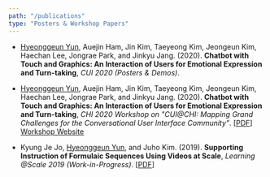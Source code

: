 ```yaml
---
path: "/publications"
type: "Posters & Workshop Papers"
---
```


- <u>Hyeonggeun Yun</u>, Auejin Ham, Jin Kim, Taeyeong Kim, Jeongeun Kim, Haechan Lee, Jongrae Park, and Jinkyu Jang. (2020). **Chatbot with Touch and Graphics: An Interaction of Users for Emotional Expression and Turn-taking**, *CUI 2020 (Posters & Demos)*.

- <u>Hyeonggeun Yun</u>, Auejin Ham, Jin Kim, Taeyeong Kim, Jeongeun Kim, Haechan Lee, Jongrae Park, and Jinkyu Jang. (2020). **Chatbot with Touch and Graphics: An Interaction of Users for Emotional Expression and Turn-taking**, *CHI 2020 Workshop on "CUI@CHI: Mapping Grand Challenges for the Conversational User Interface Community"*. [[PDF](https://drive.google.com/open?id=1PYyOF4NZg_xIaF8-8RmXmX1eqv6z4abn)] [Workshop Website](http://www.speechinteraction.org/CHI2020/)

- Kyung Je Jo, <u>Hyeonggeun Yun</u>, and Juho Kim. (2019). **Supporting Instruction of Formulaic Sequences Using Videos at Scale**, *Learning @Scale 2019 (Work-in-Progress)*. [[PDF](https://drive.google.com/open?id=1vYLEl74V4WJrfESo5Pq91BPVJ0fsSbII)]